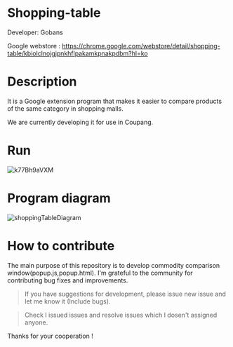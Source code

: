 # Shopping-table

Developer: Gobans

Google webstore : https://chrome.google.com/webstore/detail/shopping-table/kbiolclnojgjpnkhflpakamkpnakpdbm?hl=ko


# Description

It is a Google extension program that makes it easier to compare products of the same category in shopping malls.

We are currently developing it for use in Coupang.

# Run

![k77Bh9aVXM](https://user-images.githubusercontent.com/56781342/102679661-88ed2280-41f4-11eb-85a5-9caff9ecead6.gif)


# Program diagram

![shoppingTableDiagram](https://user-images.githubusercontent.com/56781342/100103892-d651ca80-2ea8-11eb-87fe-09ec6f99f0f7.png)


# How to contribute

The main purpose of this repository is to develop commodity comparison window(popup.js,popup.html). I'm grateful to the community for contributing bug fixes and improvements. 

> If you have suggestions for development, please issue new issue and let me know it (Include bugs). 

> Check I issued issues and resolve issues which I dosen't assigned anyone.

Thanks for your cooperation !
